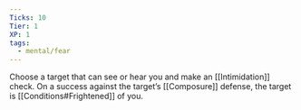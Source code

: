 ```yaml
---
Ticks: 10
Tier: 1
XP: 1
tags:
  - mental/fear
---
```

Choose a target that can see or hear you and make an [[Intimidation]] check. On a success against the target’s [[Composure]] defense, the target is [[Conditions#Frightened]] of you.